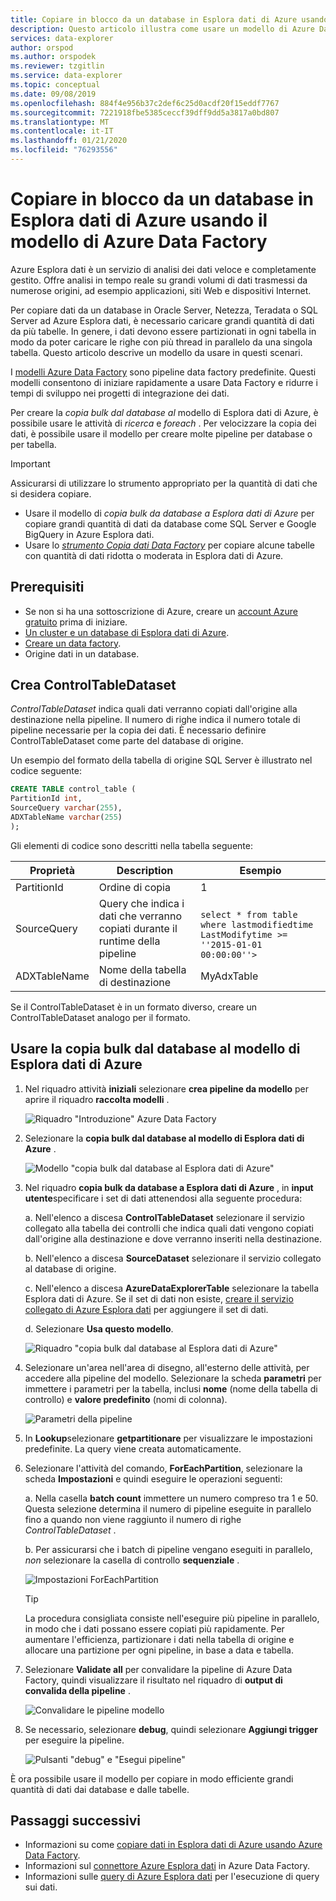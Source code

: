 ```yaml
---
title: Copiare in blocco da un database in Esplora dati di Azure usando il modello di Azure Data Factory
description: Questo articolo illustra come usare un modello di Azure Data Factory per la copia bulk da un database in Azure Esplora dati
services: data-explorer
author: orspod
ms.author: orspodek
ms.reviewer: tzgitlin
ms.service: data-explorer
ms.topic: conceptual
ms.date: 09/08/2019
ms.openlocfilehash: 884f4e956b37c2def6c25d0acdf20f15eddf7767
ms.sourcegitcommit: 7221918fbe5385ceccf39dff9dd5a3817a0bd807
ms.translationtype: MT
ms.contentlocale: it-IT
ms.lasthandoff: 01/21/2020
ms.locfileid: "76293556"
---
```

# <a name="copy-in-bulk-from-a-database-to-azure-data-explorer-by-using-the-azure-data-factory-template"></a>Copiare in blocco da un database in Esplora dati di Azure usando il modello di Azure Data Factory 

Azure Esplora dati è un servizio di analisi dei dati veloce e completamente gestito. Offre analisi in tempo reale su grandi volumi di dati trasmessi da numerose origini, ad esempio applicazioni, siti Web e dispositivi Internet. 

Per copiare dati da un database in Oracle Server, Netezza, Teradata o SQL Server ad Azure Esplora dati, è necessario caricare grandi quantità di dati da più tabelle. In genere, i dati devono essere partizionati in ogni tabella in modo da poter caricare le righe con più thread in parallelo da una singola tabella. Questo articolo descrive un modello da usare in questi scenari.

I [modelli Azure Data Factory](/azure/data-factory/solution-templates-introduction) sono pipeline data factory predefinite. Questi modelli consentono di iniziare rapidamente a usare Data Factory e ridurre i tempi di sviluppo nei progetti di integrazione dei dati. 

Per creare la *copia bulk dal database al* modello di Esplora dati di Azure, è possibile usare le attività di *ricerca* e *foreach* . Per velocizzare la copia dei dati, è possibile usare il modello per creare molte pipeline per database o per tabella. 

> [!IMPORTANT]
> Assicurarsi di utilizzare lo strumento appropriato per la quantità di dati che si desidera copiare.
> * Usare il modello di *copia bulk da database a Esplora dati di Azure* per copiare grandi quantità di dati da database come SQL Server e Google BigQuery in Azure Esplora dati. 
> * Usare lo [*strumento Copia dati Data Factory*](data-factory-load-data.md) per copiare alcune tabelle con quantità di dati ridotta o moderata in Esplora dati di Azure. 

## <a name="prerequisites"></a>Prerequisiti

* Se non si ha una sottoscrizione di Azure, creare un [account Azure gratuito](https://azure.microsoft.com/free/) prima di iniziare.
* [Un cluster e un database di Esplora dati di Azure](create-cluster-database-portal.md).
* [Creare un data factory](data-factory-load-data.md#create-a-data-factory).
* Origine dati in un database.

## <a name="create-controltabledataset"></a>Crea ControlTableDataset

*ControlTableDataset* indica quali dati verranno copiati dall'origine alla destinazione nella pipeline. Il numero di righe indica il numero totale di pipeline necessarie per la copia dei dati. È necessario definire ControlTableDataset come parte del database di origine.

Un esempio del formato della tabella di origine SQL Server è illustrato nel codice seguente:
    
```sql   
CREATE TABLE control_table (
PartitionId int,
SourceQuery varchar(255),
ADXTableName varchar(255)
);
```

Gli elementi di codice sono descritti nella tabella seguente:

|Proprietà  |Description  | Esempio
|---------|---------| ---------|
|PartitionId   |  Ordine di copia | 1  |  
|SourceQuery   |  Query che indica i dati che verranno copiati durante il runtime della pipeline | <br>`select * from table where lastmodifiedtime  LastModifytime >= ''2015-01-01 00:00:00''>` </br>    
|ADXTableName  |  Nome della tabella di destinazione | MyAdxTable       |  

Se il ControlTableDataset è in un formato diverso, creare un ControlTableDataset analogo per il formato.

## <a name="use-the-bulk-copy-from-database-to-azure-data-explorer-template"></a>Usare la copia bulk dal database al modello di Esplora dati di Azure

1. Nel riquadro attività **iniziali** selezionare **crea pipeline da modello** per aprire il riquadro **raccolta modelli** .

    ![Riquadro "Introduzione" Azure Data Factory](media/data-factory-template/adf-get-started.png)

1. Selezionare la **copia bulk dal database al modello di Esplora dati di Azure** .
 
    ![Modello "copia bulk dal database al Esplora dati di Azure"](media/data-factory-template/pipeline-from-template.png)

1.  Nel riquadro **copia bulk da database a Esplora dati di Azure** , in **input utente**specificare i set di dati attenendosi alla seguente procedura: 

    a. Nell'elenco a discesa **ControlTableDataset** selezionare il servizio collegato alla tabella dei controlli che indica quali dati vengono copiati dall'origine alla destinazione e dove verranno inseriti nella destinazione. 

    b. Nell'elenco a discesa **SourceDataset** selezionare il servizio collegato al database di origine. 

    c. Nell'elenco a discesa **AzureDataExplorerTable** selezionare la tabella Esplora dati di Azure. Se il set di dati non esiste, [creare il servizio collegato di Azure Esplora dati](data-factory-load-data.md#create-the-azure-data-explorer-linked-service) per aggiungere il set di dati.

    d. Selezionare **Usa questo modello**.

    ![Riquadro "copia bulk dal database al Esplora dati di Azure"](media/data-factory-template/configure-bulk-copy-adx-template.png)

1. Selezionare un'area nell'area di disegno, all'esterno delle attività, per accedere alla pipeline del modello. Selezionare la scheda **parametri** per immettere i parametri per la tabella, inclusi **nome** (nome della tabella di controllo) e **valore predefinito** (nomi di colonna).

    ![Parametri della pipeline](media/data-factory-template/pipeline-parameters.png)

1.  In **Lookup**selezionare **getpartitionare** per visualizzare le impostazioni predefinite. La query viene creata automaticamente.
1.  Selezionare l'attività del comando, **ForEachPartition**, selezionare la scheda **Impostazioni** e quindi eseguire le operazioni seguenti:

    a. Nella casella **batch count** immettere un numero compreso tra 1 e 50. Questa selezione determina il numero di pipeline eseguite in parallelo fino a quando non viene raggiunto il numero di righe *ControlTableDataset* . 

    b. Per assicurarsi che i batch di pipeline vengano eseguiti in parallelo, *non* selezionare la casella di controllo **sequenziale** .

    ![Impostazioni ForEachPartition](media/data-factory-template/foreach-partition-settings.png)

    > [!TIP]
    > La procedura consigliata consiste nell'eseguire più pipeline in parallelo, in modo che i dati possano essere copiati più rapidamente. Per aumentare l'efficienza, partizionare i dati nella tabella di origine e allocare una partizione per ogni pipeline, in base a data e tabella.

1. Selezionare **Validate all** per convalidare la pipeline di Azure Data Factory, quindi visualizzare il risultato nel riquadro di **output di convalida della pipeline** .

    ![Convalidare le pipeline modello](media/data-factory-template/validate-template-pipelines.png)

1. Se necessario, selezionare **debug**, quindi selezionare **Aggiungi trigger** per eseguire la pipeline.

    ![Pulsanti "debug" e "Esegui pipeline"](media/data-factory-template/trigger-run-of-pipeline.png)    

È ora possibile usare il modello per copiare in modo efficiente grandi quantità di dati dai database e dalle tabelle.

## <a name="next-steps"></a>Passaggi successivi

* Informazioni su come [copiare dati in Esplora dati di Azure usando Azure Data Factory](data-factory-load-data.md).
* Informazioni sul [connettore Azure Esplora dati](/azure/data-factory/connector-azure-data-explorer) in Azure Data Factory.
* Informazioni sulle [query di Azure Esplora dati](/azure/data-explorer/web-query-data) per l'esecuzione di query sui dati.






